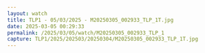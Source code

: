 ```yaml
---
layout: watch
title: TLP1 - 05/03/2025 - M20250305_002933_TLP_1T.jpg
date: 2025-03-05 00:29:33
permalink: /2025/03/05/watch/M20250305_002933_TLP_1
capture: TLP1/2025/202503/20250304/M20250305_002933_TLP_1T.jpg
---
```

